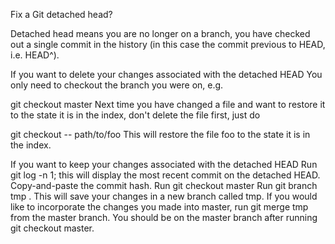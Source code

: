 
Fix a Git detached head?

Detached head means you are no longer on a branch, you have checked out a single commit in the history (in this case the commit previous to HEAD, i.e. HEAD^).

If you want to delete your changes associated with the detached HEAD
You only need to checkout the branch you were on, e.g.

git checkout master
Next time you have changed a file and want to restore it to the state it is in the index, don't delete the file first, just do

git checkout -- path/to/foo
This will restore the file foo to the state it is in the index.

If you want to keep your changes associated with the detached HEAD
Run git log -n 1; this will display the most recent commit on the detached HEAD. Copy-and-paste the commit hash.
Run git checkout master
Run git branch tmp <commit-hash>. This will save your changes in a new branch called tmp.
If you would like to incorporate the changes you made into master, run git merge tmp from the master branch. You should be on the master branch after running git checkout master.